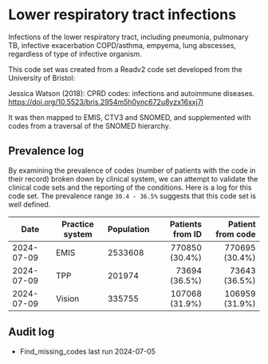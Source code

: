 # Lower respiratory tract infections

Infections of the lower respiratory tract, including pneumonia, pulmonary TB, infective exacerbation COPD/asthma, empyema, lung abscesses, regardless of type of infective organism.

This code set was created from a Readv2 code set developed from the University of Bristol:

Jessica Watson (2018): CPRD codes: infections and autoimmune diseases. https://doi.org/10.5523/bris.2954m5h0ync672u8yzx16xxj7l

It was then mapped to EMIS, CTV3 and SNOMED, and supplemented with codes from a traversal of the SNOMED hierarchy.

## Prevalence log

By examining the prevalence of codes (number of patients with the code in their record) broken down by clinical system, we can attempt to validate the clinical code sets and the reporting of the conditions. Here is a log for this code set. The prevalence range `30.4 - 36.5%` suggests that this code set is well defined.

| Date       | Practice system | Population | Patients from ID | Patient from code |
| ---------- | --------------- | ---------- | ---------------: | ----------------: |
| 2024-07-09 | EMIS            | 2533608    |   770850 (30.4%) |    770695 (30.4%) |
| 2024-07-09 | TPP             | 201974     |    73694 (36.5%) |     73643 (36.5%) |
| 2024-07-09 | Vision          | 335755     |   107068 (31.9%) |    106959 (31.9%) |

## Audit log

- Find_missing_codes last run 2024-07-05
